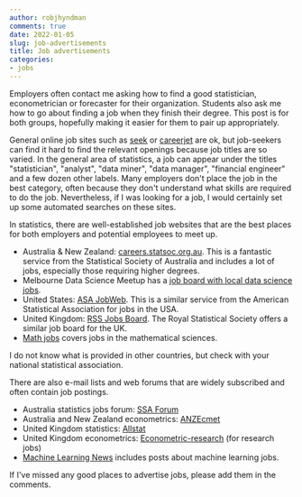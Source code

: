```yaml
---
author: robjhyndman
comments: true
date: 2022-01-05
slug: job-advertisements
title: Job advertisements
categories:
- jobs
---
```


Employers often contact me asking how to find a good statistician, econometrician or forecaster for their organization. Students also ask me how to go about finding a job when they finish their degree. This post is for both groups, hopefully making it easier for them to pair up appropriately.

General online job sites such as [seek](http://seek.com.au) or [careerjet](https://www.careerjet.com.au) are ok, but job-seekers can find it hard to find the relevant openings because job titles are so varied. In the general area of statistics, a job can appear under the titles "statistician", "analyst", "data miner", "data manager", "financial engineer" and a few dozen other labels. Many employers don't place the job in the best category, often because they don't understand what skills are required to do the job. Nevertheless, if I was looking for a job, I would certainly set up some automated searches on these sites.

In statistics, there are well-established job websites that are the best places for both employers and potential employees to meet up.

  * Australia & New Zealand: [careers.statsoc.org.au](https://careers.statsoc.org.au). This is a fantastic service from the Statistical Society of Australia and includes a lot of jobs, especially those requiring higher degrees.
  * Melbourne Data Science Meetup has a [job board with local data science jobs](https://www.meetup.com/Data-Science-Melbourne/messages/boards/forum/20509896).
  * United States: [ASA JobWeb](https://www.amstat.org/your-career/asa-jobweb). This is a similar service from the American Statistical Association for jobs in the USA.
  * United Kingdom: [RSS Jobs Board](https://rss.org.uk/jobs-careers/jobs-board/). The Royal Statistical Society offers a similar job board for the UK.
  * [Math jobs](http://math-jobs.com) covers jobs in the mathematical sciences.

I do not know what is provided in other countries, but check with your national statistical association.

There are also e-mail lists and web forums that are widely subscribed and often contain job postings.

  * Australia statistics jobs forum: [SSA Forum](https://www.statsoc.org.au/forum-job-vacancies)
  * Australia and New Zealand econometrics: [ANZEcmet](http://groups.google.com/group/anzecmet/about)
  * United Kingdom statistics: [Allstat](https://www.jiscmail.ac.uk/cgi-bin/webadmin?A0=allstat)
  * United Kingdom econometrics: [Econometric-research](https://www.jiscmail.ac.uk/cgi-bin/webadmin?A0=econometric-research) (for research jobs)
  * [Machine Learning News](https://groups.google.com/g/ml-news) includes posts about machine learning jobs.

If I've missed any good places to advertise jobs, please add them in the comments.

